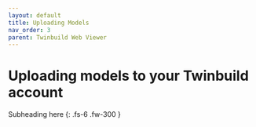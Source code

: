```yaml
---
layout: default
title: Uploading Models
nav_order: 3
parent: Twinbuild Web Viewer
---
```


# Uploading models to your Twinbuild account

Subheading here
{: .fs-6 .fw-300 }

